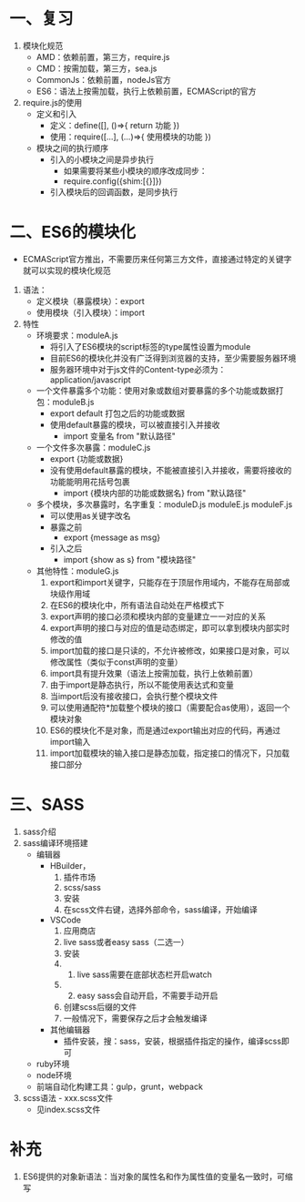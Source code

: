 # 一、复习
1. 模块化规范
    - AMD：依赖前置，第三方，require.js
    - CMD：按需加载，第三方，sea.js
    - CommonJs：依赖前置，nodeJs官方
    - ES6：语法上按需加载，执行上依赖前置，ECMAScript的官方
2. require.js的使用
    - 定义和引入
        - 定义：define([], ()=>{ return 功能 })
        - 使用：require([...], (...)=>{ 使用模块的功能 })
    - 模块之间的执行顺序
        - 引入的小模块之间是异步执行
            - 如果需要将某些小模块的顺序改成同步：
            - require.config({shim:[{}]})
        - 引入模块后的回调函数，是同步执行

# 二、ES6的模块化
- ECMAScript官方推出，不需要历来任何第三方文件，直接通过特定的关键字就可以实现的模块化规范
1. 语法：
    - 定义模块（暴露模块）：export
    - 使用模块（引入模块）：import
2. 特性
    - 环境要求：moduleA.js
        - 将引入了ES6模块的script标签的type属性设置为module
        - 目前ES6的模块化并没有广泛得到浏览器的支持，至少需要服务器环境
        - 服务器环境中对于js文件的Content-type必须为：application/javascript
    - 一个文件暴露多个功能：使用对象或数组对要暴露的多个功能或数据打包：moduleB.js
        - export default 打包之后的功能或数据
        - 使用default暴露的模块，可以被直接引入并接收
            - import 变量名 from "默认路径"
    - 一个文件多次暴露：moduleC.js
        - export {功能或数据}
        - 没有使用default暴露的模块，不能被直接引入并接收，需要将接收的功能能明用花括号包裹
            - import {模块内部的功能或数据名} from "默认路径"
    - 多个模块，多次暴露时，名字重复：moduleD.js moduleE.js moduleF.js
        - 可以使用as关键字改名
        - 暴露之前
            - export {message as msg}
        - 引入之后
            - import {show as s} from "模块路径"
    - 其他特性：moduleG.js
        1. export和import关键字，只能存在于顶层作用域内，不能存在局部或块级作用域
        2. 在ES6的模块化中，所有语法自动处在严格模式下
        3. export声明的接口必须和模块内部的变量建立一一对应的关系
        4. export声明的接口与对应的值是动态绑定，即可以拿到模块内部实时修改的值
        5. import加载的接口是只读的，不允许被修改，如果接口是对象，可以修改属性（类似于const声明的变量）
        6. import具有提升效果（语法上按需加载，执行上依赖前置）
        7. 由于import是静态执行，所以不能使用表达式和变量
        8. 当import后没有接收接口，会执行整个模块文件
        9. 可以使用通配符*加载整个模块的接口（需要配合as使用），返回一个模块对象
        10. ES6的模块化不是对象，而是通过export输出对应的代码，再通过import输入
        11. import加载模块的输入接口是静态加载，指定接口的情况下，只加载接口部分

# 三、SASS
1. sass介绍
2. sass编译环境搭建
    - 编辑器
        - HBuilder，
            1. 插件市场
            2. scss/sass
            3. 安装
            4. 在scss文件右键，选择外部命令，sass编译，开始编译
        - VSCode
            1. 应用商店
            2. live sass或者easy sass（二选一）
            3. 安装
            4. 1. live sass需要在底部状态栏开启watch
            4. 2. easy sass会自动开启，不需要手动开启
            5. 创建scss后缀的文件
            6. 一般情况下，需要保存之后才会触发编译
        - 其他编辑器
            - 插件安装，搜：sass，安装，根据插件指定的操作，编译scss即可
    - ruby环境
    - node环境
    - 前端自动化构建工具：gulp，grunt，webpack
3. scss语法 - xxx.scss文件
    - 见index.scss文件










# 补充
1. ES6提供的对象新语法：当对象的属性名和作为属性值的变量名一致时，可缩写